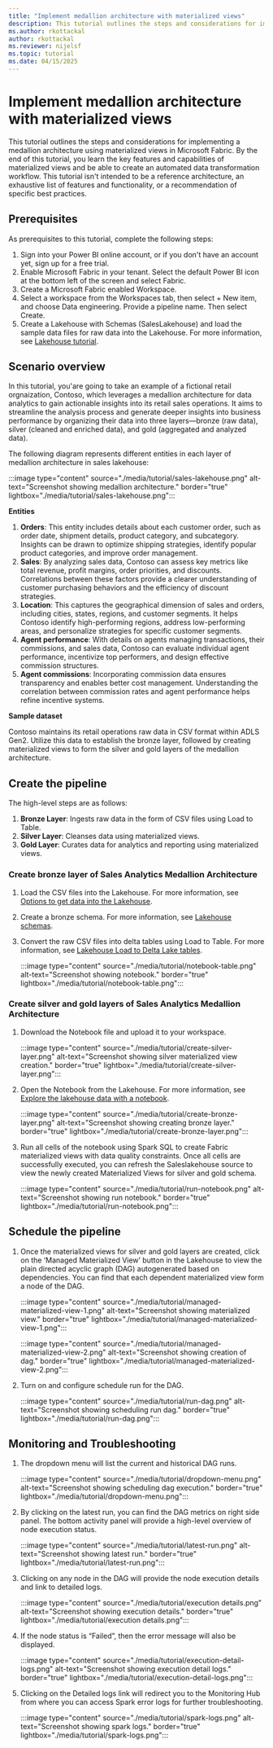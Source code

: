 ```yaml
---
title: "Implement medallion architecture with materialized views"
description: This tutorial outlines the steps and considerations for implementing a medallion architecture for a sales analytics pipeline Fabric materialized views.
ms.author: rkottackal 
author: rkottackal 
ms.reviewer: nijelsf
ms.topic: tutorial
ms.date: 04/15/2025
---
```


# Implement medallion architecture with materialized views

This tutorial outlines the steps and considerations for implementing a medallion architecture using materialized views in Microsoft Fabric. By the end of this tutorial, you learn the key features and capabilities of materialized views and be able to create an automated data transformation workflow. This tutorial isn't intended to be a reference architecture, an exhaustive list of features and functionality, or a recommendation of specific best practices.

## Prerequisites

As prerequisites to this tutorial, complete the following steps:
1.	Sign into your Power BI online account, or if you don't have an account yet, sign up for a free trial.
1.	Enable Microsoft Fabric in your tenant. Select the default Power BI icon at the bottom left of the screen and select Fabric.
1.	Create a Microsoft Fabric enabled Workspace.
1.	Select a workspace from the Workspaces tab, then select + New item, and choose Data engineering. Provide a pipeline name. Then select Create.
1.	Create a Lakehouse with Schemas (SalesLakehouse) and load the sample data files for raw data into the Lakehouse. For more information, see [Lakehouse tutorial](/fabric/data-engineering/tutorial-build-lakehouse).

## Scenario overview

In this tutorial, you'are going to take an example of a fictional retail orgnaization, Contoso, which leverages a medallion architecture for data analytics to gain actionable insights into its retail sales operations. It aims to streamline the analysis process and generate deeper insights into business performance by organizing their data into three layers—bronze (raw data), silver (cleaned and enriched data), and gold (aggregated and analyzed data).

The following diagram represents different entities in each layer of medallion architecture in sales lakehouse:

:::image type="content" source="./media/tutorial/sales-lakehouse.png" alt-text="Screenshot showing medallion architecture." border="true" lightbox="./media/tutorial/sales-lakehouse.png":::

**Entities**
1.	**Orders**: This entity includes details about each customer order, such as order date, shipment details, product category, and subcategory. Insights can be drawn to optimize shipping strategies, identify popular product categories, and improve order management.
1.	**Sales**: By analyzing sales data, Contoso can assess key metrics like total revenue, profit margins, order priorities, and discounts. Correlations between these factors provide a clearer understanding of customer purchasing behaviors and the efficiency of discount strategies.
1.	**Location**: This captures the geographical dimension of sales and orders, including cities, states, regions, and customer segments. It helps Contoso identify high-performing regions, address low-performing areas, and personalize strategies for specific customer segments.
1.	**Agent performance**: With details on agents managing transactions, their commissions, and sales data, Contoso can evaluate individual agent performance, incentivize top performers, and design effective commission structures.
1.	**Agent commissions**: Incorporating commission data ensures transparency and enables better cost management. Understanding the correlation between commission rates and agent performance helps refine incentive systems.

**Sample dataset**

Contoso maintains its retail operations raw data in CSV format within ADLS Gen2. Utilize this data to establish the bronze layer, followed by creating materialized views to form the silver and gold layers of the medallion architecture.

## Create the pipeline

The high-level steps are as follows:
1. **Bronze Layer**: Ingests raw data in the form of CSV files using Load to Table.
1. **Silver Layer**: Cleanses data using materialized views.
1. **Gold Layer**: Curates data for analytics and reporting using materialized views.


### Create bronze layer of Sales Analytics Medallion Architecture

1.	Load the CSV files into the Lakehouse. For more information, see [Options to get data into the Lakehouse](/fabric/data-engineering/load-data-lakehouse).
1.	Create a bronze schema. For more information, see [Lakehouse schemas](/fabric/data-engineering/lakehouse-schemas#create-a-lakehouse-schema).
1.	Convert the raw CSV files into delta tables using Load to Table. For more information, see [Lakehouse Load to Delta Lake tables](/fabric/data-engineering/load-to-tables).

    :::image type="content" source="./media/tutorial/notebook-table.png" alt-text="Screenshot showing notebook." border="true" lightbox="./media/tutorial/notebook-table.png":::

### Create silver and gold layers of Sales Analytics Medallion Architecture

1.	Download the Notebook file and upload it to your workspace.

    :::image type="content" source="./media/tutorial/create-silver-layer.png" alt-text="Screenshot showing silver materialized view creation." border="true" lightbox="./media/tutorial/create-silver-layer.png":::

1.	Open the Notebook from the Lakehouse. For more information, see [Explore the lakehouse data with a notebook](/fabric/data-engineering/lakehouse-notebook-explore). 

  	:::image type="content" source="./media/tutorial/create-bronze-layer.png" alt-text="Screenshot showing creating bronze layer." border="true" lightbox="./media/tutorial/create-bronze-layer.png":::

1.	Run all cells of the notebook using Spark SQL to create Fabric materialized views with data quality constraints. Once all cells are successfully executed, you can refresh the Saleslakehouse source to view the newly created Materialized Views for silver and gold schema.

  	:::image type="content" source="./media/tutorial/run-notebook.png" alt-text="Screenshot showing run notebook." border="true" lightbox="./media/tutorial/run-notebook.png":::

## Schedule the pipeline

1.	Once the materialized views for silver and gold layers are created, click on the ‘Managed Materialized View’ button in the Lakehouse to view the plain directed acyclic graph (DAG) autogenerated based on dependencies. You can find that each dependent materialized view form a node of the DAG.

  	:::image type="content" source="./media/tutorial/managed-materialized-view-1.png" alt-text="Screenshot showing materialized view." border="true" lightbox="./media/tutorial/managed-materialized-view-1.png":::

  	:::image type="content" source="./media/tutorial/managed-materialized-view-2.png" alt-text="Screenshot showing creation of dag." border="true" lightbox="./media/tutorial/managed-materialized-view-2.png":::

1.	Turn on and configure schedule run for the DAG.

  	:::image type="content" source="./media/tutorial/run-dag.png" alt-text="Screenshot showing scheduling run dag." border="true" lightbox="./media/tutorial/run-dag.png":::

## Monitoring and Troubleshooting

1.	The dropdown menu will list the current and historical DAG runs. 

  	:::image type="content" source="./media/tutorial/dropdown-menu.png" alt-text="Screenshot showing scheduling dag execution." border="true" lightbox="./media/tutorial/dropdown-menu.png":::

1.	By clicking on the latest run, you can find the DAG metrics on right side panel. The bottom activity panel will provide a high-level overview of node execution status.

  	:::image type="content" source="./media/tutorial/latest-run.png" alt-text="Screenshot showing latest run." border="true" lightbox="./media/tutorial/latest-run.png":::

1.	Clicking on any node in the DAG will provide the node execution details and link to detailed logs.

  	:::image type="content" source="./media/tutorial/execution details.png" alt-text="Screenshot showing execution details." border="true" lightbox="./media/tutorial/execution details.png":::

1.	If the node status is “Failed”, then the error message will also be displayed.

  	:::image type="content" source="./media/tutorial/execution-detail-logs.png" alt-text="Screenshot showing execution detail logs." border="true" lightbox="./media/tutorial/execution-detail-logs.png":::

1.	Clicking on the Detailed logs link will redirect you to the Monitoring Hub from where you can access Spark error logs for further troubleshooting.

  	:::image type="content" source="./media/tutorial/spark-logs.png" alt-text="Screenshot showing spark logs." border="true" lightbox="./media/tutorial/spark-logs.png":::

